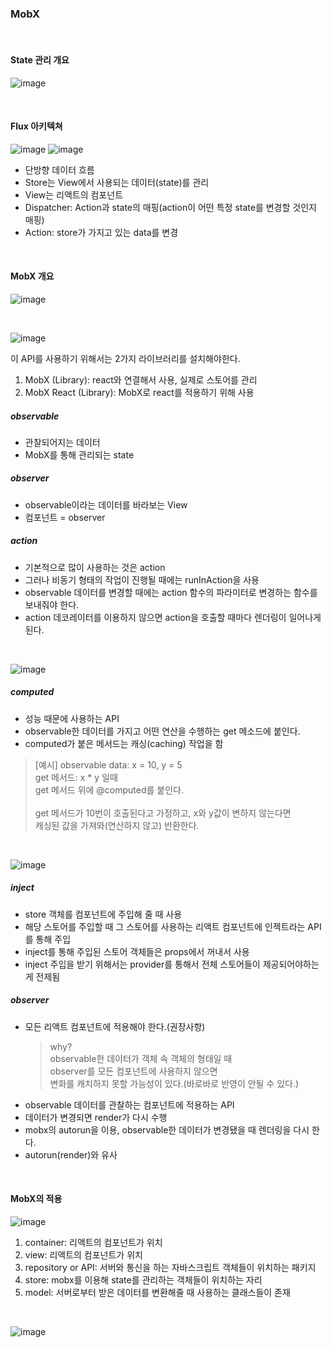 ### MobX

<br>

#### State 관리 개요

![image](https://user-images.githubusercontent.com/77482972/153107045-ba80bdba-1452-4b99-a201-b4b32307e8c1.png)

<br>

#### Flux 아키텍쳐

![image](https://user-images.githubusercontent.com/77482972/153107414-200eab22-dfde-41d2-ac58-218cf8deff03.png)
![image](https://user-images.githubusercontent.com/77482972/153107854-a9e27389-81f3-4ac5-8799-914c4888cee6.png)

- 단방향 데이터 흐름
- Store는 View에서 사용되는 데이터(state)를 관리
- View는 리액트의 컴포넌트
- Dispatcher: Action과 state의 매핑(action이 어떤 특정 state를 변경할 것인지 매핑)
- Action: store가 가지고 있는 data를 변경

<br>

#### MobX 개요

![image](https://user-images.githubusercontent.com/77482972/153108623-4e8a51a3-d773-44bf-9ad5-3cf047ae15d9.png)

<br>

![image](https://user-images.githubusercontent.com/77482972/153108882-a6f6e6bd-5bd5-4ac5-aff6-3736e1ec6411.png)

이 API를 사용하기 위해서는 2가지 라이브러리를 설치해야한다.<br>
1. MobX (Library): react와 연결해서 사용, 실제로 스토어를 관리
2. MobX React (Library): MobX로 react를 적용하기 위해 사용

##### observable
- 관찰되어지는 데이터
- MobX를 통해 관리되는 state

##### observer
- observable이라는 데이터를 바라보는 View
- 컴포넌트 = observer

##### action
- 기본적으로 많이 사용하는 것은 action
- 그러나 비동기 형태의 작업이 진행될 때에는 runInAction을 사용
- observable 데이터를 변경할 때에는 action 함수의 파라미터로 변경하는 함수를 보내줘야 한다.
- action 데코레이터를 이용하지 않으면 action을 호출할 때마다 렌더링이 일어나게 된다.

<br>

![image](https://user-images.githubusercontent.com/77482972/153130515-a60d43b7-6436-4694-817a-3b9427f627aa.png)

##### computed
- 성능 때문에 사용하는 API
- observable한 데이터를 가지고 어떤 연산을 수행하는 get 메소드에 붙인다.
- computed가 붙은 메서드는 캐싱(caching) 작업을 함
> [예시]
> observable data: x = 10, y = 5<br>
> get 메서드: x * y 일때<br>
> get 메서드 위에 @computed를 붙인다.<br>
> <br>
> get 메서드가 10번이 호출된다고 가정하고, x와 y값이 변하지 않는다면<br>
> 캐싱된 값을 가져와(연산하지 않고) 반환한다.

<br>

![image](https://user-images.githubusercontent.com/77482972/153134469-22d4094d-759e-4b31-b6d5-9e2837ead7aa.png)

##### inject
- store 객체를 컴포넌트에 주입해 줄 때 사용
- 해당 스토어를 주입할 때 그 스토어를 사용하는 리액트 컴포넌트에 인젝트라는 API를 통해 주입
- inject를 통해 주입된 스토어 객체들은 props에서 꺼내서 사용
- inject 주입을 받기 위해서는 provider를 통해서 전체 스토어들이 제공되어야하는 게 전제됨

##### observer
- 모든 리액트 컴포넌트에 적용해야 한다.(권장사항)
  > why?<br>
  > observable한 데이터가 객체 속 객체의 형태일 때<br>
  > observer를 모든 컴포넌트에 사용하지 않으면<br>
  > 변화를 캐치하지 못할 가능성이 있다.(바로바로 반영이 안될 수 있다.)
- observable 데이터를 관찰하는 컴포넌트에 적용하는 API
- 데이터가 변경되면 render가 다시 수행
- mobx의 autorun을 이용, observable한 데이터가 변경됐을 때 렌더링을 다시 한다.
- autorun(render)와 유사

<br>

#### MobX의 적용

![image](https://user-images.githubusercontent.com/77482972/153135515-43f50fc1-f874-4dd4-af46-762c3eda124f.png)

1. container: 리액트의 컴포넌트가 위치
2. view: 리액트의 컴포넌트가 위치
3. repository or API: 서버와 통신을 하는 자바스크립트 객체들이 위치하는 패키지
4. store: mobx를 이용해 state를 관리하는 객체들이 위치하는 자리
5. model: 서버로부터 받은 데이터를 변환해줄 때 사용하는 클래스들이 존재

<br>

![image](https://user-images.githubusercontent.com/77482972/153135980-abd62c21-f1ea-40b6-b960-26d2d0afe8a0.png)